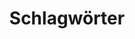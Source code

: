 ---
title: Schlagwörter
layout: tags
language: de
banner_img: /img/Banner5.webp
banner_mask_img: /img/Banner5_mask.webp
custom_css: /css/reflective-banner.css
---